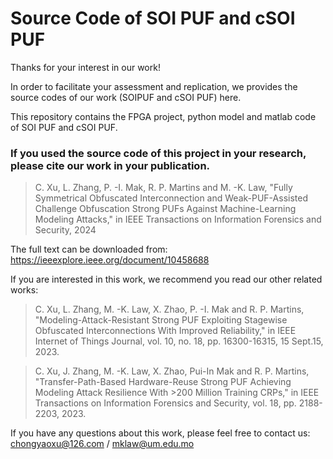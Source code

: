 # Source Code of SOI PUF and cSOI PUF

Thanks for your interest in our work!

In order to facilitate your assessment and replication, we provides the source codes of our work (SOIPUF and cSOI PUF) here. 

This repository contains the FPGA project, python model and matlab code of SOI PUF and cSOI PUF. 

### If you used the source code of this project in your research, please cite our work in your publication.


> C. Xu, L. Zhang, P. -I. Mak, R. P. Martins and M. -K. Law, "Fully Symmetrical Obfuscated Interconnection and Weak-PUF-Assisted Challenge Obfuscation Strong PUFs Against Machine-Learning Modeling Attacks," in IEEE Transactions on Information Forensics and Security, 2024

The full text can be downloaded from:
https://ieeexplore.ieee.org/document/10458688

If you are interested in this work, we recommend you read our other related works:

> C. Xu, L. Zhang, M. -K. Law, X. Zhao, P. -I. Mak and R. P. Martins, "Modeling-Attack-Resistant Strong PUF Exploiting Stagewise Obfuscated Interconnections With Improved Reliability," in IEEE Internet of Things Journal, vol. 10, no. 18, pp. 16300-16315, 15 Sept.15, 2023.

> C. Xu, J. Zhang, M. -K. Law, X. Zhao, Pui-In Mak and R. P. Martins, "Transfer-Path-Based Hardware-Reuse Strong PUF Achieving Modeling Attack Resilience With >200 Million Training CRPs," in IEEE Transactions on Information Forensics and Security, vol. 18, pp. 2188-2203, 2023.

If you have any questions about this work, please feel free to contact us: chongyaoxu@126.com / mklaw@um.edu.mo
